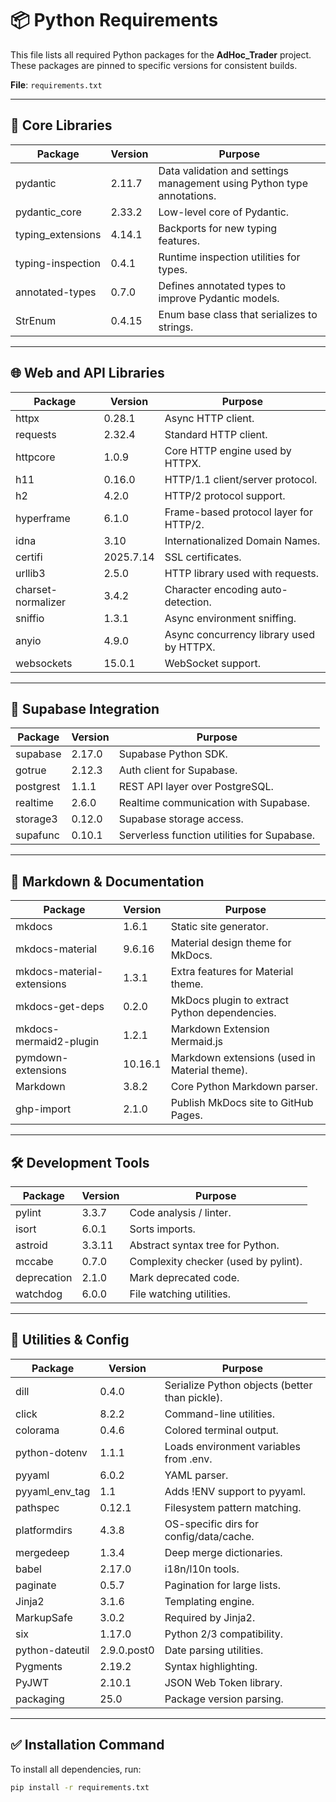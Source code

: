 # 📦 Python Requirements

This file lists all required Python packages for the **AdHoc_Trader** project. These packages are pinned to specific versions for consistent builds.

**File**: `requirements.txt`

---

## 🧱 Core Libraries

| **Package**            | **Version** | **Purpose**                                                                 |
|------------------------|-------------|------------------------------------------------------------------------------|
| pydantic               | 2.11.7      | Data validation and settings management using Python type annotations.      |
| pydantic_core          | 2.33.2      | Low-level core of Pydantic.                                                 |
| typing_extensions      | 4.14.1      | Backports for new typing features.                                          |
| typing-inspection      | 0.4.1       | Runtime inspection utilities for types.                                     |
| annotated-types        | 0.7.0       | Defines annotated types to improve Pydantic models.                         |
| StrEnum                | 0.4.15      | Enum base class that serializes to strings.                                 |

---

## 🌐 Web and API Libraries

| **Package**            | **Version** | **Purpose**                                                                 |
|------------------------|-------------|------------------------------------------------------------------------------|
| httpx                  | 0.28.1      | Async HTTP client.                                                          |
| requests               | 2.32.4      | Standard HTTP client.                                                       |
| httpcore               | 1.0.9       | Core HTTP engine used by HTTPX.                                             |
| h11                    | 0.16.0      | HTTP/1.1 client/server protocol.                                            |
| h2                     | 4.2.0       | HTTP/2 protocol support.                                                    |
| hyperframe             | 6.1.0       | Frame-based protocol layer for HTTP/2.                                      |
| idna                   | 3.10        | Internationalized Domain Names.                                             |
| certifi                | 2025.7.14   | SSL certificates.                                                           |
| urllib3                | 2.5.0       | HTTP library used with requests.                                            |
| charset-normalizer     | 3.4.2       | Character encoding auto-detection.                                          |
| sniffio                | 1.3.1       | Async environment sniffing.                                                 |
| anyio                  | 4.9.0       | Async concurrency library used by HTTPX.                                    |
| websockets             | 15.0.1      | WebSocket support.                                                          |

---

## 🔗 Supabase Integration

| **Package**            | **Version** | **Purpose**                                                                 |
|------------------------|-------------|------------------------------------------------------------------------------|
| supabase               | 2.17.0      | Supabase Python SDK.                                                        |
| gotrue                 | 2.12.3      | Auth client for Supabase.                                                   |
| postgrest              | 1.1.1       | REST API layer over PostgreSQL.                                             |
| realtime               | 2.6.0       | Realtime communication with Supabase.                                       |
| storage3               | 0.12.0      | Supabase storage access.                                                    |
| supafunc               | 0.10.1      | Serverless function utilities for Supabase.                                 |

---

## 📘 Markdown & Documentation

| **Package**            | **Version** | **Purpose**                                                                 |
|------------------------|-------------|------------------------------------------------------------------------------|
| mkdocs                 | 1.6.1       | Static site generator.                                                      |
| mkdocs-material        | 9.6.16      | Material design theme for MkDocs.                                           |
| mkdocs-material-extensions | 1.3.1   | Extra features for Material theme.                                          |
| mkdocs-get-deps        | 0.2.0       | MkDocs plugin to extract Python dependencies. 
|mkdocs-mermaid2-plugin  | 1.2.1       | Markdown Extension Mermaid.js                       |
| pymdown-extensions     | 10.16.1     | Markdown extensions (used in Material theme).                               |
| Markdown               | 3.8.2       | Core Python Markdown parser.                                                |
| ghp-import             | 2.1.0       | Publish MkDocs site to GitHub Pages.                                        |

---

## 🛠️ Development Tools

| **Package**            | **Version** | **Purpose**                                                                 |
|------------------------|-------------|------------------------------------------------------------------------------|
| pylint                 | 3.3.7       | Code analysis / linter.                                                     |
| isort                  | 6.0.1       | Sorts imports.                                                              |
| astroid                | 3.3.11      | Abstract syntax tree for Python.                                            |
| mccabe                 | 0.7.0       | Complexity checker (used by pylint).                                        |
| deprecation            | 2.1.0       | Mark deprecated code.                                                       |
| watchdog               | 6.0.0       | File watching utilities.                                                    |

---

## 🧰 Utilities & Config

| **Package**            | **Version** | **Purpose**                                                                 |
|------------------------|-------------|------------------------------------------------------------------------------|
| dill                   | 0.4.0       | Serialize Python objects (better than pickle).                              |
| click                  | 8.2.2       | Command-line utilities.                                                     |
| colorama               | 0.4.6       | Colored terminal output.                                                    |
| python-dotenv          | 1.1.1       | Loads environment variables from .env.                                      |
| pyyaml                 | 6.0.2       | YAML parser.                                                                |
| pyyaml_env_tag         | 1.1         | Adds !ENV support to pyyaml.                                                |
| pathspec               | 0.12.1      | Filesystem pattern matching.                                                |
| platformdirs           | 4.3.8       | OS-specific dirs for config/data/cache.                                     |
| mergedeep              | 1.3.4       | Deep merge dictionaries.                                                    |
| babel                  | 2.17.0      | i18n/l10n tools.                                                             |
| paginate               | 0.5.7       | Pagination for large lists.                                                 |
| Jinja2                 | 3.1.6       | Templating engine.                                                          |
| MarkupSafe             | 3.0.2       | Required by Jinja2.                                                         |
| six                    | 1.17.0      | Python 2/3 compatibility.                                                   |
| python-dateutil        | 2.9.0.post0 | Date parsing utilities.                                                     |
| Pygments               | 2.19.2      | Syntax highlighting.                                                        |
| PyJWT                  | 2.10.1      | JSON Web Token library.                                                     |
| packaging              | 25.0        | Package version parsing.                                                    |

---

## ✅ Installation Command

To install all dependencies, run:

```bash
pip install -r requirements.txt

